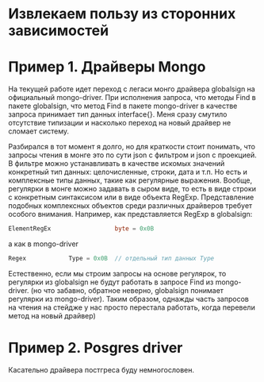 # Извлекаем пользу из сторонних зависимостей

# Пример 1. Драйверы Mongo

На текущей работе идет переход с легаси монго драйвера globalsign на официальный mongo-driver. При исполнения запроса, что методы Find в пакете globalsign, что метод Find в пакете mongo-driver
в качестве запроса принимает тип данных interface{}. Меня сразу смутило отсутствие типизации и насколько переход на новый драйвер не сломает систему.

Разбирался в тот момент я долго, но для краткости стоит понимать, что запросы чтения в монге это по сути json с фильтром и json с проекцией. В фильтре можно устанавливать в качестве искомых значений 
конкретный тип данных: целочисленные, строки, дата и т.п. Но есть и комплексные типы данных, такие как регулярные выражения. Вообще, регулярки в монге можно задавать в сыром виде, то есть в виде строки с
конкретным синтаксисом или в виде объекта RegExp. 
Представление подобных комплексных объектов среди различных драйверов требует особого внимания. Например, как представляется RegExp в globalsign:

```go
ElementRegEx                  byte = 0x0B
```

а как в mongo-driver

```go
Regex            Type = 0x0B  // отдельный тип данных Type
```

Естественно, если мы строим запросы на основе регулярок, то регулярки из globalsign не будут работать в запросе Find из mongo-driver. (но что забавно, обратное неверно, globalsign понимает регулярки из mongo-driver).
Таким образом, однажды часть запросов на чтения на стейдже у нас просто перестала работать, когда перевели метод на новый драйвер)

# Пример 2. Posgres driver

Касательно драйвера постгреса буду немногословен. 

